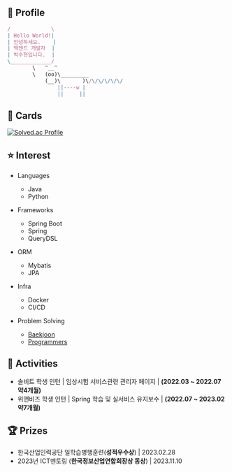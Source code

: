 ## 👤 Profile
```jsx
/             \
| Hello World!|
| 안녕하세요.    |
| 백엔드 개발자  |
| 박수현입니다.  |
\_____________/
        \   ^__^
        \   (oo)\_________
            (__)\       )\/\/\/\/\/\/
                ||----w |
                ||     ||
```

## 📙 Cards
[![Solved.ac Profile](http://mazassumnida.wtf/api/generate_badge?boj=qkrtngus116)](https://solved.ac/qkrtngus116)
  
## ⭐ Interest
- Languages
    - Java
    - Python

- Frameworks
    - Spring Boot
    - Spring
    - QueryDSL
      
- ORM
    - Mybatis
    - JPA
- Infra
    - Docker
    - CI/CD 
- Problem Solving
    - <a href="https://www.acmicpc.net/">Baekjoon</a>
    - <a href="https://programmers.co.kr/">Programmers</a>

## 📔 Activities
- 솔비트 학생 인턴 | 임상시험 서비스관련 관리자 페이지 | **(2022.03 ~ 2022.07 약4개월)**
- 위앤비즈 학생 인턴 | Spring 학습 및 실서비스 유지보수 | **(2022.07 ~ 2023.02 약7개월)**

## 🏆 Prizes
- 한국산업인력공단 일학습병행훈련(**성적우수상**) | 2023.02.28
- 2023년 ICT멘토링 (**한국정보산업연합회장상 동상**) | 2023.11.10
